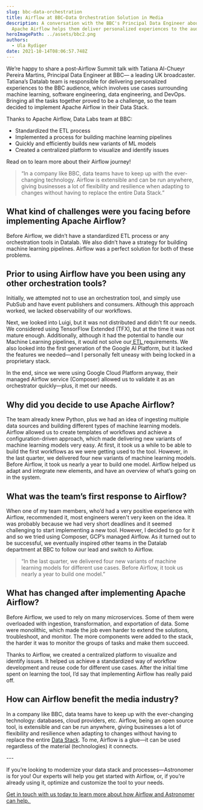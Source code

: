 ```yaml
---
slug: bbc-data-orchestration
title: Airflow at BBC—Data Orchestration Solution in Media
description: A conversation with the BBC's Principal Data Engineer about how
  Apache Airflow helps them deliver personalized experiences to the audience.
heroImagePath: ../assets/bbc2.png
authors:
  - Ula Rydiger
date: 2021-10-14T08:06:57.748Z
---
```

We’re happy to share a post-Airflow Summit talk with Tatiana Al-Chueyr Pereira Martins, Principal Data Engineer at BBC— a leading UK broadcaster. Tatiana’s Datalab team is responsible for delivering personalized experiences to the BBC audience, which involves use cases surrounding machine learning, software engineering, data engineering, and DevOps. Bringing all the tasks together proved to be a challenge, so the team decided to implement Apache Airflow in their Data Stack.

Thanks to Apache Airflow, Data Labs team at BBC:

* Standardized the ETL process
* Implemented a process for building machine learning pipelines
* Quickly and efficiently builds new variants of ML models
* Created a centralized platform to visualize and identify issues

Read on to learn more about their Airflow journey!

> “In a company like BBC, data teams have to keep up with the ever-changing technology. Airflow is extensible and can be run anywhere, giving businesses a lot of flexibility and resilience when adapting to changes without having to replace the entire Data Stack.”

## What kind of challenges were you facing before implementing Apache Airflow?

Before Airflow, we didn’t have a standardized ETL process or any orchestration tools in Datalab. We also didn’t have a strategy for building machine learning pipelines. Airflow was a perfect solution for both of these problems. 

## Prior to using Airflow have you been using any other orchestration tools?

Initially, we attempted not to use an orchestration tool, and simply use PubSub and have event publishers and consumers. Although this approach worked, we lacked observability of our workflows.

Next, we looked into Luigi, but it was not distributed and didn’t fit our needs. We considered using TensorFlow Extended (TFX), but at the time it was not mature enough. Additionally, although it had the potential to handle our Machine Learning pipelines, it would not solve our[ ETL ](https://www.astronomer.io/blog/build-an-etl-process)requirements. We also looked into the first generation of the Google AI Platform, but it lacked the features we needed—and I personally felt uneasy with being locked in a proprietary stack.

In the end, since we were using Google Cloud Platform anyway, their managed Airflow service (Composer) allowed us to validate it as an orchestrator quickly—plus, it met our needs.

## Why did you decide to use Apache Airflow? 

The team already knew Python, plus we had an idea of ingesting multiple data sources and building different types of machine learning models. Airflow allowed us to create templates of workflows and achieve a configuration-driven approach, which made delivering new variants of machine learning models very easy. At first, it took us a while to be able to build the first workflows as we were getting used to the tool. However, in the last quarter, we delivered four new variants of machine learning models. Before Airflow, it took us nearly a year to build one model. Airflow helped us adapt and integrate new elements, and have an overview of what’s going on in the system.

## What was the team’s first response to Airflow?

When one of my team members, who’d had a very positive experience with Airflow, recommended it, most engineers weren't very keen on the idea. It was probably because we had very short deadlines and it seemed challenging to start implementing a new tool. However, I decided to go for it and so we tried using Composer, GCP’s managed Airflow. As it turned out to be successful, we eventually inspired other teams in the Datalab department at BBC to follow our lead and switch to Airflow. 

> “In the last quarter, we delivered four new variants of machine learning models for different use cases. Before Airflow, it took us nearly a year to build one model.”

## What has changed after implementing Apache Airflow? 

Before Airflow, we used to rely on many microservices. Some of them were overloaded with ingestion, transformation, and exportation of data. Some were monolithic, which made the job even harder to extend the solutions, troubleshoot, and monitor. The more components were added to the stack, the harder it was to monitor the groups of tasks and make them succeed. 

Thanks to Airflow, we created a centralized platform to visualize and identify issues. It helped us achieve a standardized way of workflow development and reuse code for different use cases. After the initial time spent on learning the tool, I’d say that implementing Airflow has really paid off. 

## How can Airflow benefit the media industry?

In a company like BBC, data teams have to keep up with the ever-changing technology: databases, cloud providers, etc. Airflow, being an open source tool, is extensible and can be run anywhere, giving businesses a lot of flexibility and resilience when adapting to changes without having to replace the entire [Data Stack](https://www.astronomer.io/blog/build-a-modern-data-stack). To me, Airflow is a glue—it can be used regardless of the material (technologies) it connects.

\---

If you’re looking to modernize your data stack and processes—Astronomer is for you! Our experts will help you get started with Airflow, or, if you’re already using it, optimize and customize the tool to your needs. 

[Get in touch with us today to learn more about how Airflow and Astronomer can help. ](https://www.astronomer.io/get-astronomer)